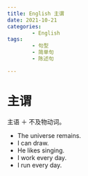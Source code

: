 ```yaml
---
title: English 主谓
date: 2021-10-21
categories:
        - English
tags:
        - 句型
        - 简单句
        - 陈述句

---
```


# 主谓

主语 ＋ 不及物动词。

- The universe remains.
- I can draw.
- He likes singing.
- I work every day.
- I run every day.
